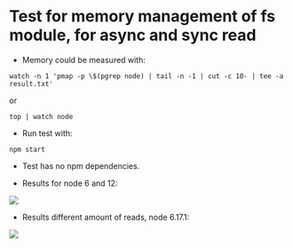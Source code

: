 # Test for memory management of fs module, for async and sync read
* Memory could be measured with:

```watch -n 1 'pmap -p \$(pgrep node) | tail -n -1 | cut -c 10- | tee -a result.txt'```

or

```top | watch node```

* Run test with:

```npm start```

* Test has no npm dependencies.


* Results for node 6 and 12:

![](https://github.com/ip413/node-read-file/blob/master/docs/data.png)

* Results different amount of reads, node 6.17.1:

![](https://github.com/ip413/node-read-file/blob/master/docs/read.png)
